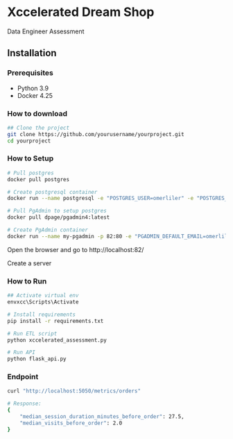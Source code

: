 # Xccelerated Dream Shop

Data Engineer Assessment 



## Installation
### Prerequisites
- Python 3.9
- Docker 4.25


### How to download
```bash
## Clone the project
git clone https://github.com/yourusername/yourproject.git
cd yourproject

```
### How to Setup
```bash
# Pull postgres
docker pull postgres

# Create postgresql container
docker run --name postgresql -e "POSTGRES_USER=omerliler" -e "POSTGRES_PASSWORD=admin" -p 5432:5432 -v /data:/var/lib/postgresql/data -d postgres

# Pull PgAdmin to setup postgres
docker pull dpage/pgadmin4:latest

# Create PgAdmin container
docker run --name my-pgadmin -p 82:80 -e "PGADMIN_DEFAULT_EMAIL=omerliler@test.com" -e "PGADMIN_DEFAULT_PASSWORD=admin" -d dpage/pgadmin4

```

Open the browser and go to http://localhost:82/


Create a server 

### How to Run

```bash
## Activate virtual env
envxcc\Scripts\Activate 

# Install requirements
pip install -r requirements.txt

# Run ETL script 
python xccelerated_assessment.py

# Run API
python flask_api.py
```

### Endpoint 
```bash
curl "http://localhost:5050/metrics/orders"

# Response:
{
    "median_session_duration_minutes_before_order": 27.5,
    "median_visits_before_order": 2.0
}
```







